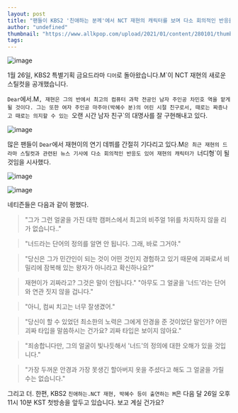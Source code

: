 ```yaml
---
layout: post
title: "팬들이 KBS2 '친애하는 분께'에서 NCT 재현의 캐릭터를 보며 다소 회의적인 반응을 보이고 있다.M'을 '너디형'으로 설명"
author: "undefined"
thumbnail: "https://www.allkpop.com/upload/2021/01/content/280101/thumb/1611813667-20210127-jaehyun.jpeg"
tags: 
---
```



![image](https://www.allkpop.com/upload/2021/01/content/280101/1611813667-20210127-jaehyun.jpeg)

1월 26일, KBS2 특별기획 금요드라마 `디어`로 돌아왔습니다.M`이 NCT 재현의 새로운 스틸컷을 공개했습니다.

`Dear`에서.M`, 재현은 그의 반에서 최고의 컴퓨터 과학 전공인 남자 주인공 차민호 역을 맡게 될 것이다. 그는 또한 여자 주인공 마주아(박혜수 분)의 어린 시절 친구로서, 때로는 짜증나고 때로는 의지할 수 있는 `오랜 시간 남자 친구`의 대명사를 잘 구현해내고 있다.

![image](https://www.allkpop.com/upload/2021/01/content/280101/1611813680-essthb9veamwqgv.jpeg)

많은 팬들이 `Dear`에서 재현이의 연기 데뷔를 간절히 기다리고 있다.M`은 최근 재현의 드라마 스틸컷과 관련된 뉴스 기사에 다소 회의적인 반응도 있어 재현의 캐릭터가 `너디형`이 될 것임을 시사했다.

![image](https://www.allkpop.com/upload/2021/01/content/280102/1611813745-0909cbe5-4db5-40c1-b0d3-50be839669a7.jpeg)

![image](https://www.allkpop.com/upload/2021/01/content/280101/1611813681-essthcaveaa6mgn.jpeg)

네티즌들은 다음과 같이 평했다.

> "그가 그런 얼굴을 가진 대학 캠퍼스에서 최고의 비주얼 1위를 차지하지 않을 리가 없습니다.."

> "너드라는 단어의 정의를 알면 안 됩니다. 그래, 바로 그거야."

> "당신은 그가 민간인이 되는 것이 어떤 것인지 경험하고 있기 때문에 괴짜로서 비밀리에 잠복해 있는 왕자가 아니라고 확신하나요?"

> 재현이가 괴짜라고? 그것은 말이 안됩니다."
"아무도 그 얼굴을 '너드'라는 단어와 연관 짓지 않을 겁니다."

> "아니, 컴씨 치고는 너무 잘생겼어."

> "당신이 할 수 있었던 최소한의 노력은 그에게 안경을 준 것이었단 말인가? 어떤 괴짜 타입을 말씀하시는 건가요? 괴짜 타입은 보이지 않아요."

> "죄송합니다만, 그의 얼굴이 빛나듯해서 '너드'의 정의에 대한 오해가 있을 것입니다."

> "가장 두꺼운 안경과 가장 못생긴 할아버지 옷을 주셨다고 해도 그 얼굴을 가릴 수는 없습니다."

그리고 더. 한편, KBS2 `친애하는.NCT 재현, 박혜수 등이 출연하는 M`은 다음 달 26일 오후 11시 10분 KST 첫방송을 앞두고 있습니다. 보고 계실 건가요?